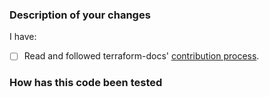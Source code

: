 <!--
Thank you for helping to improve terraform-docs!

Please read through https://git.io/Jt3Hr if this is your first time opening a
terraform-docs pull request. Find us in https://terraform-docs.slack.com/messages/dev if
you need any help contributing.
-->

### Description of your changes

<!--
Briefly describe what this pull request does. Be sure to direct your reviewers'
attention to anything that needs special consideration.

We love pull requests that resolve an open terraform-docs issue. If yours does, you
can uncomment the below line to indicate which issue your PR fixes, for example
"Fixes #500":
-->

<!-- Fixes # -->

I have:

- [ ] Read and followed terraform-docs' [contribution process].

### How has this code been tested

<!--
Before reviewers can be confident in the correctness of this pull request, it
needs to tested and shown to be correct. Briefly describe the testing that has
already been done or which is planned for this change.
-->

[contribution process]: https://git.io/Jt3Hr

